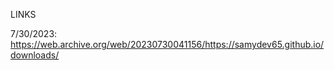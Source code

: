 LINKS

7/30/2023: https://web.archive.org/web/20230730041156/https://samydev65.github.io/downloads/
